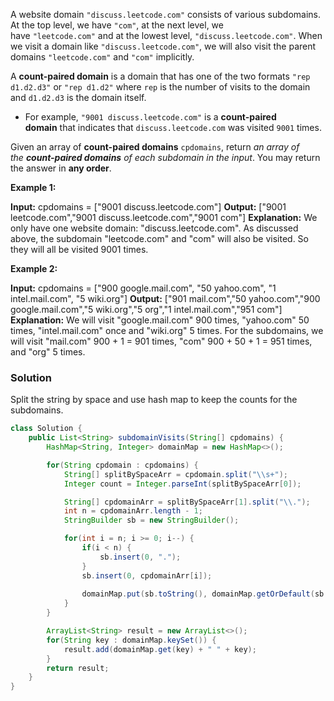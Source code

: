 A website domain `"discuss.leetcode.com"` consists of various subdomains. At the top level, we have `"com"`, at the next level, we have `"leetcode.com"` and at the lowest level, `"discuss.leetcode.com"`. When we visit a domain like `"discuss.leetcode.com"`, we will also visit the parent domains `"leetcode.com"` and `"com"` implicitly.

A **count-paired domain** is a domain that has one of the two formats `"rep d1.d2.d3"` or `"rep d1.d2"` where `rep` is the number of visits to the domain and `d1.d2.d3` is the domain itself.

- For example, `"9001 discuss.leetcode.com"` is a **count-paired domain** that indicates that `discuss.leetcode.com` was visited `9001` times.

Given an array of **count-paired domains** `cpdomains`, return _an array of the **count-paired domains** of each subdomain in the input_. You may return the answer in **any order**.

**Example 1:**

**Input:** cpdomains = ["9001 discuss.leetcode.com"]
**Output:** ["9001 leetcode.com","9001 discuss.leetcode.com","9001 com"]
**Explanation:** We only have one website domain: "discuss.leetcode.com".
As discussed above, the subdomain "leetcode.com" and "com" will also be visited. So they will all be visited 9001 times.

**Example 2:**

**Input:** cpdomains = ["900 google.mail.com", "50 yahoo.com", "1 intel.mail.com", "5 wiki.org"]
**Output:** ["901 mail.com","50 yahoo.com","900 google.mail.com","5 wiki.org","5 org","1 intel.mail.com","951 com"]
**Explanation:** We will visit "google.mail.com" 900 times, "yahoo.com" 50 times, "intel.mail.com" once and "wiki.org" 5 times.
For the subdomains, we will visit "mail.com" 900 + 1 = 901 times, "com" 900 + 50 + 1 = 951 times, and "org" 5 times.

### Solution

Split the string by space and use hash map to keep the counts for the subdomains. 

```java
class Solution {
    public List<String> subdomainVisits(String[] cpdomains) {
        HashMap<String, Integer> domainMap = new HashMap<>();

        for(String cpdomain : cpdomains) {
            String[] splitBySpaceArr = cpdomain.split("\\s+");
            Integer count = Integer.parseInt(splitBySpaceArr[0]);

            String[] cpdomainArr = splitBySpaceArr[1].split("\\.");
            int n = cpdomainArr.length - 1;
            StringBuilder sb = new StringBuilder();

            for(int i = n; i >= 0; i--) {
                if(i < n) {
                    sb.insert(0, ".");
                }
                sb.insert(0, cpdomainArr[i]);
                
                domainMap.put(sb.toString(), domainMap.getOrDefault(sb.toString(), 0) + count);
            }
        }

        ArrayList<String> result = new ArrayList<>();
        for(String key : domainMap.keySet()) {
            result.add(domainMap.get(key) + " " + key);
        }
        return result;
    }
}
```
